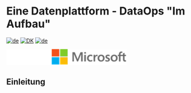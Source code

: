 # Eine Datenplattform - DataOps "Im Aufbau"

[![de](https://img.shields.io/badge/lang-en-red.svg)](README.md)
[![DK](https://img.shields.io/badge/lang-da--dk-green.svg)](README-da.md)
[![de](https://img.shields.io/badge/lang-de-yellow.svg)](README-de.md)

![microsoft](../images/microsoft.png)

## Einleitung

